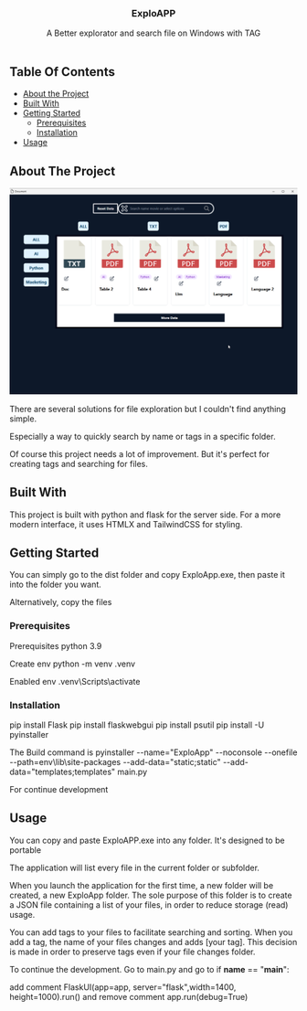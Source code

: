 <br/>
<p align="center">
  <h3 align="center">ExploAPP</h3>

  <p align="center">
    A Better explorator and search file on Windows with TAG
    <br/>
    <br/>
  </p>
</p>



## Table Of Contents

* [About the Project](#about-the-project)
* [Built With](#built-with)
* [Getting Started](#getting-started)
  * [Prerequisites](#prerequisites)
  * [Installation](#installation)
* [Usage](#usage)

## About The Project

![Screen Shot](./exemple.png)

There are several solutions for file exploration but I couldn't find anything simple.

Especially a way to quickly search by name or tags in a specific folder.

Of course this project needs a lot of improvement. But it's perfect for creating tags and searching for files.


## Built With

This project is built with python and flask for the server side. For a more modern interface, it uses HTMLX and TailwindCSS for styling.

## Getting Started

You can simply go to the dist folder and copy ExploApp.exe, then paste it into the folder you want.

Alternatively, copy the files

### Prerequisites

Prerequisites python 3.9

Create env
python -m venv .venv

Enabled env
.venv\Scripts\activate

### Installation

pip install Flask
pip install flaskwebgui
pip install psutil
pip install -U pyinstaller

The Build command is
pyinstaller --name="ExploApp" --noconsole --onefile --path=env\lib\site-packages --add-data="static;static" --add-data="templates;templates" main.py

For continue development



## Usage

You can copy and paste ExploAPP.exe into any folder. It's designed to be portable

The application will list every file in the current folder or subfolder.

When you launch the application for the first time, a new folder will be created, a new ExploApp folder. The sole purpose of this folder is to create a JSON file containing a list of your files, in order to reduce storage (read) usage. 

You can add tags to your files to facilitate searching and sorting. When you add a tag, the name of your files changes and adds [your tag]. This decision is made in order to preserve tags even if your file changes folder.


To continue the development. 
Go to main.py 
and go to
 if __name__ == "__main__":

add comment
 FlaskUI(app=app, server="flask",width=1400, height=1000).run()
and remove comment
 app.run(debug=True) 